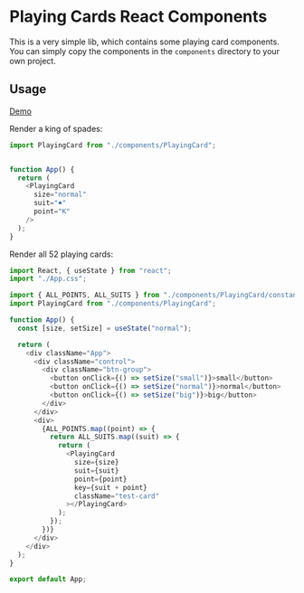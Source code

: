 # Playing Cards React Components

This is a very simple lib, which contains some playing card components. You can simply copy the components in the `components` directory to your own project.

## Usage

[Demo](https://react-poker-components.vercel.app/)

Render a king of spades:

```js
import PlayingCard from "./components/PlayingCard";


function App() {
  return (
    <PlayingCard
      size="normal"
      suit="♠"
      point="K"
    />
  );
}
```

Render all 52 playing cards:

```js
import React, { useState } from "react";
import "./App.css";

import { ALL_POINTS, ALL_SUITS } from "./components/PlayingCard/constants";
import PlayingCard from "./components/PlayingCard";

function App() {
  const [size, setSize] = useState("normal");

  return (
    <div className="App">
      <div className="control">
        <div className="btn-group">
          <button onClick={() => setSize("small")}>small</button>
          <button onClick={() => setSize("normal")}>normal</button>
          <button onClick={() => setSize("big")}>big</button>
        </div>
      </div>
      <div>
        {ALL_POINTS.map((point) => {
          return ALL_SUITS.map((suit) => {
            return (
              <PlayingCard
                size={size}
                suit={suit}
                point={point}
                key={suit + point}
                className="test-card"
              ></PlayingCard>
            );
          });
        })}
      </div>
    </div>
  );
}

export default App;
```